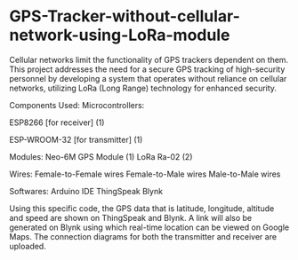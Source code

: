 # GPS-Tracker-without-cellular-network-using-LoRa-module
Cellular networks limit the functionality of GPS trackers dependent on them. This project addresses the need for a secure GPS tracking of high-security personnel by developing a system that operates without reliance on cellular networks, utilizing LoRa (Long Range) technology for enhanced security.

Components Used:
Microcontrollers:

ESP8266 [for receiver]               (1)

ESP-WROOM-32 [for transmitter]       (1)

Modules:
Neo-6M GPS Module                    (1)
LoRa Ra-02                           (2)

Wires:
Female-to-Female wires
Female-to-Male wires
Male-to-Male wires

Softwares:
Arduino IDE
ThingSpeak
Blynk

Using this specific code, the GPS data that is latitude, longitude, altitude and speed are shown on ThingSpeak and Blynk. A link will also be generated on Blynk using which real-time location can be viewed on Google Maps.
The connection diagrams for both the transmitter and receiver are uploaded.

